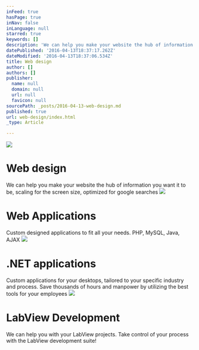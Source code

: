 ```yaml
---
inFeed: true
hasPage: true
inNav: false
inLanguage: null
starred: true
keywords: []
description: 'We can help you make your website the hub of information you want it to be, scaling for the screen size, optimized for google searches'
datePublished: '2016-04-13T18:37:17.262Z'
dateModified: '2016-04-13T18:37:06.534Z'
title: Web design
author: []
authors: []
publisher:
  name: null
  domain: null
  url: null
  favicon: null
sourcePath: _posts/2016-04-13-web-design.md
published: true
url: web-design/index.html
_type: Article

---
```

![](https://the-grid-user-content.s3-us-west-2.amazonaws.com/61a4f71d-9d40-4156-afdf-a3e5ad8eb38f.jpg)

# Web design

We can help you make your website the hub of information you want it to be, scaling for the screen size, optimized for google searches
![](https://the-grid-user-content.s3-us-west-2.amazonaws.com/6cd62b65-67db-4265-b425-1290c34b7da3.jpg)

# Web Applications

Custom designed applications to fit all your needs. PHP, MySQL, Java, AJAX
![](https://the-grid-user-content.s3-us-west-2.amazonaws.com/232857b1-685f-4a70-a9c0-ce9dba85585f.gif)

# .NET applications

Custom applications for your desktops, tailored to your specific industry and process. Save thousands of hours and manpower by utilizing the best tools for your employees
![](https://the-grid-user-content.s3-us-west-2.amazonaws.com/22b12c25-d92c-4289-a80c-3c8d68cff914.png)

# LabView Development

We can help you with your LabView projects. Take control of your process with the LabView development suite!